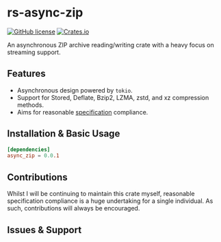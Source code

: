 # rs-async-zip
[![GitHub license](https://img.shields.io/badge/license-MIT-007ec6)](https://github.com/Majored/mcm-js-api-wrapper/blob/main/LICENSE)
[![Crates.io](https://img.shields.io/crates/v/async_zip)](https://crates.io/crates/async_zip)

An asynchronous ZIP archive reading/writing crate with a heavy focus on streaming support.

## Features
- Asynchronous design powered by `tokio`.
- Support for Stored, Deflate, Bzip2, LZMA, zstd, and xz compression methods.
- Aims for reasonable [specification](https://pkware.cachefly.net/webdocs/casestudies/APPNOTE.TXT) compliance.

## Installation & Basic Usage

```toml
[dependencies]
async_zip = 0.0.1
```
## Contributions
Whilst I will be continuing to maintain this crate myself, reasonable specification compliance is a huge undertaking for a single individual. As such, contributions will always be encouraged.

## Issues & Support